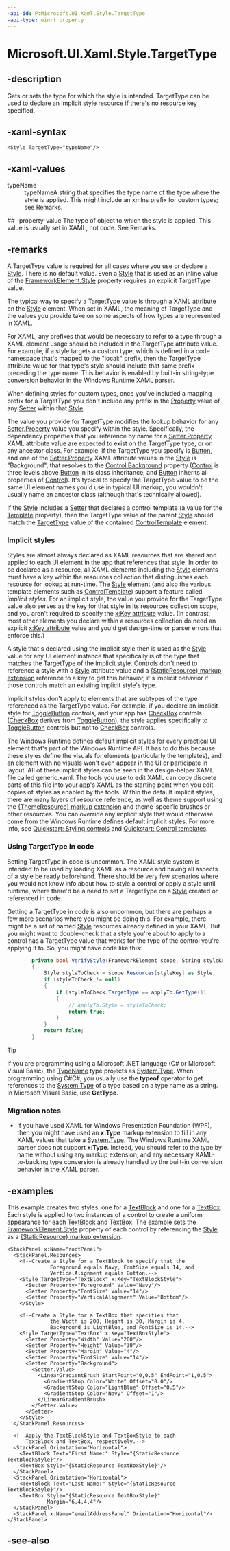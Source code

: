 ```yaml
---
-api-id: P:Microsoft.UI.Xaml.Style.TargetType
-api-type: winrt property
---
```


<!-- Property syntax
public Windows.UI.Xaml.Interop.TypeName TargetType { get;  set; }
-->

# Microsoft.UI.Xaml.Style.TargetType

## -description
Gets or sets the type for which the style is intended. TargetType can be used to declare an implicit style resource if there's no resource key specified.

## -xaml-syntax
```xaml
<Style TargetType="typeName"/>
```


## -xaml-values
<dl><dt>typeName</dt><dd>typeNameA string that specifies the type name of the type where the style is applied. This might include an xmlns prefix for custom types; see Remarks.</dd>
</dl>
## -property-value
The type of object to which the style is applied. This value is usually set in XAML, not code. See Remarks.

## -remarks
A TargetType value is required for all cases where you use or declare a [Style](style.md). There is no default value. Even a [Style](style.md) that is used as an inline value of the [FrameworkElement.Style](frameworkelement_style.md) property requires an explicit TargetType value.

The typical way to specify a TargetType value is through a XAML attribute on the [Style](style.md) element. When set in XAML, the meaning of TargetType and the values you provide take on some aspects of how types are represented in XAML.

For XAML, any prefixes that would be necessary to refer to a type through a XAML element usage should be included in the TargetType attribute value. For example, if a style targets a custom type, which is defined in a code namespace that's mapped to the "local:" prefix, then the TargetType attribute value for that type's style should include that same prefix preceding the type name. This behavior is enabled by built-in string-type conversion behavior in the Windows Runtime XAML parser.

When defining styles for custom types, once you've included a mapping prefix for a TargetType you don't include any prefix in the [Property](setter_property.md) value of any [Setter](setter.md) within that [Style](style.md).

The value you provide for TargetType modifies the lookup behavior for any [Setter.Property](setter_property.md) value you specify within the style. Specifically, the dependency properties that you reference by name for a [Setter.Property](setter_property.md) XAML attribute value are expected to exist on the TargetType type, or on any ancestor class. For example, if the TargetType you specify is [Button](../microsoft.ui.xaml.controls/button.md), and one of the [Setter.Property](setter_property.md) XAML attribute values in the [Style](style.md) is "Background", that resolves to the [Control.Background](../microsoft.ui.xaml.controls/control_background.md) property ([Control](../microsoft.ui.xaml.controls/control.md) is three levels above [Button](../microsoft.ui.xaml.controls/button.md) in its class inheritance, and [Button](../microsoft.ui.xaml.controls/button.md) inherits all properties of [Control](../microsoft.ui.xaml.controls/control.md)). It's typical to specify the TargetType value to be the same UI element names you'd use in typical UI markup, you wouldn't usually name an ancestor class (although that's technically allowed).

If the [Style](style.md) includes a [Setter](setter.md) that declares a control template (a value for the [Template](../microsoft.ui.xaml.controls/control_template.md) property), then the TargetType value of the parent [Style](style.md) should match the [TargetType](../microsoft.ui.xaml.controls/controltemplate_targettype.md) value of the contained [ControlTemplate](../microsoft.ui.xaml.controls/controltemplate.md) element.

### Implicit styles

Styles are almost always declared as XAML resources that are shared and applied to each UI element in the app that references that style. In order to be declared as a resource, all XAML elements including the [Style](style.md) elements must have a key within the resources collection that distinguishes each resource for lookup at run-time. The [Style](styletypedpropertyattribute.md) element (and also the various template elements such as [ControlTemplate](../microsoft.ui.xaml.controls/controltemplate.md)) support a feature called *implicit styles*. For an implicit style, the value you provide for the TargetType value also serves as the key for that style in its resources collection scope, and you aren't required to specify the [x:Key attribute](/windows/uwp/xaml-platform/x-key-attribute) value. (In contrast, most other elements you declare within a resources collection do need an explicit [x:Key attribute](/windows/uwp/xaml-platform/x-key-attribute) value and you'd get design-time or parser errors that enforce this.)

A style that's declared using the implicit style then is used as the [Style](style.md) value for any UI element instance that specifically is of the type that matches the TargetType of the implicit style. Controls don't need to reference a style with a [Style](frameworkelement_style.md) attribute value and a [{StaticResource} markup extension](/windows/uwp/xaml-platform/staticresource-markup-extension) reference to a key to get this behavior, it's implicit behavior if those controls match an existing implicit style's type.

Implicit styles don't apply to elements that are subtypes of the type referenced as the TargetType value. For example, if you declare an implicit style for [ToggleButton](../microsoft.ui.xaml.controls.primitives/togglebutton.md) controls, and your app has [CheckBox](../microsoft.ui.xaml.controls/checkbox.md) controls ([CheckBox](../microsoft.ui.xaml.controls/checkbox.md) derives from [ToggleButton](../microsoft.ui.xaml.controls.primitives/togglebutton.md)), the style applies specifically to [ToggleButton](../microsoft.ui.xaml.controls.primitives/togglebutton.md) controls but not to [CheckBox](../microsoft.ui.xaml.controls/checkbox.md) controls.

The Windows Runtime defines default implicit styles for every practical UI element that's part of the Windows Runtime  API. It has to do this because these styles define the visuals for elements (particularly the templates), and an element with no visuals won't even appear in the UI or participate in layout. All of these implicit styles can be seen in the design-helper XAML file called generic.xaml. The tools you use to edit XAML can copy discrete parts of this file into your app's XAML as the starting point when you edit copies of styles as enabled by the tools. Within the default implicit styles, there are many layers of resource reference, as well as theme support using the [{ThemeResource} markup extension](/windows/uwp/xaml-platform/themeresource-markup-extension) and theme-specific brushes or other resources. You can override any implicit style that would otherwise come from the Windows Runtime defines default implicit styles. For more info, see [Quickstart: Styling controls](/previous-versions/windows/apps/hh465498(v=win.10)) and [Quickstart: Control templates](/previous-versions/windows/apps/hh465374(v=win.10)).

### Using **TargetType** in code

Setting TargetType in code is uncommon. The XAML style system is intended to be used by loading XAML as a resource and having all aspects of a style be ready beforehand. There should be very few scenarios where you would not know info about how to style a control or apply a style until runtime, where there'd be a need to set a TargetType on a [Style](style.md) created or referenced in code.

Getting a TargetType in code is also uncommon, but there are perhaps a few more scenarios where you might be doing this. For example, there might be a set of named [Style](style.md) resources already defined in your XAML. But you might want to double-check that a style you're about to apply to a control has a TargetType value that works for the type of the control you're applying it to. So, you might have code like this:
```csharp
        private bool VerifyStyle(FrameworkElement scope, String styleKey, Control applyTo)
        {
            Style styleToCheck = scope.Resources[styleKey] as Style;
            if (styleToCheck != null)
            {
                if (styleToCheck.TargetType == applyTo.GetType())
                {
                    // applyTo.Style = styleToCheck;
                    return true;
                }
            }
            return false;
        }
```



> [!TIP]
> If you are programming using a Microsoft .NET language (C# or Microsoft Visual Basic), the [TypeName](/uwp/api/windows.ui.xaml.interop.typename) type projects as [System.Type](/dotnet/api/system.type?view=dotnet-uwp-10.0&preserve-view=true). When programming using C#C#, you usually use the **typeof** operator to get references to the [System.Type](/dotnet/api/system.type?view=dotnet-uwp-10.0&preserve-view=true) of a type based on a type name as a string. In Microsoft Visual Basic, use **GetType**.

### Migration notes

+ If you have used XAML for Windows Presentation Foundation (WPF), then you might have used an **x:Type** markup extension to fill in any XAML values that take a [System.Type](/dotnet/api/system.type?view=dotnet-uwp-10.0&preserve-view=true). The Windows Runtime XAML parser does not support **x:Type**. Instead, you should refer to the type by name without using any markup extension, and any necessary XAML-to-backing type conversion is already handled by the built-in conversion behavior in the XAML parser.


## -examples
This example creates two styles: one for a [TextBlock](../microsoft.ui.xaml.controls/textblock.md) and one for a [TextBox](../microsoft.ui.xaml.controls/textbox.md). Each style is applied to two instances of a control to create a uniform appearance for each [TextBlock](../microsoft.ui.xaml.controls/textblock.md) and [TextBox](../microsoft.ui.xaml.controls/textbox.md). The example sets the [FrameworkElement.Style](frameworkelement_style.md) property of each control by referencing the [Style](style.md) as a [{StaticResource} markup extension](/windows/uwp/xaml-platform/staticresource-markup-extension).

```xaml
<StackPanel x:Name="rootPanel">
  <StackPanel.Resources>
    <!--Create a Style for a TextBlock to specify that the
              Foreground equals Navy, FontSize equals 14, and
              VerticalAlignment equals Botton.-->
    <Style TargetType="TextBlock" x:Key="TextBlockStyle">
      <Setter Property="Foreground" Value="Navy"/>
      <Setter Property="FontSize" Value="14"/>
      <Setter Property="VerticalAlignment" Value="Bottom"/>
    </Style>

    <!--Create a Style for a TextBox that specifies that
              the Width is 200, Height is 30, Margin is 4,
              Background is LightBlue, and FontSize is 14.-->
    <Style TargetType="TextBox" x:Key="TextBoxStyle">
      <Setter Property="Width" Value="200"/>
      <Setter Property="Height" Value="30"/>
      <Setter Property="Margin" Value="4"/>
      <Setter Property="FontSize" Value="14"/>
      <Setter Property="Background">
        <Setter.Value>
          <LinearGradientBrush StartPoint="0,0.5" EndPoint="1,0.5">
            <GradientStop Color="White" Offset="0.0"/>
            <GradientStop Color="LightBlue" Offset="0.5"/>
            <GradientStop Color="Navy" Offset="1"/>
          </LinearGradientBrush>
        </Setter.Value>
      </Setter>
    </Style>
  </StackPanel.Resources>

  <!--Apply the TextBlockStyle and TextBoxStyle to each 
      TextBlock and TextBox, respectively.-->
  <StackPanel Orientation="Horizontal">
    <TextBlock Text="First Name:" Style="{StaticResource TextBlockStyle}"/>
    <TextBox Style="{StaticResource TextBoxStyle}"/>
  </StackPanel>
  <StackPanel Orientation="Horizontal">
    <TextBlock Text="Last Name:" Style="{StaticResource TextBlockStyle}"/>
    <TextBox Style="{StaticResource TextBoxStyle}"
             Margin="6,4,4,4"/>
  </StackPanel>
  <StackPanel x:Name="emailAddressPanel" Orientation="Horizontal"/>
</StackPanel>
```

## -see-also
